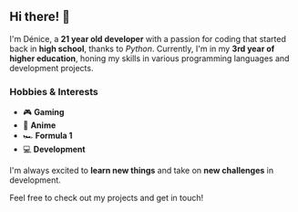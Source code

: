 ## Hi there! 👋

I'm Dénice, a **21 year old developer** with a passion for coding that started back in **high school**, thanks to *Python*. Currently, I'm in my **3rd year of higher education**, honing my skills in various programming languages and development projects.

### Hobbies & Interests
- 🎮 **Gaming**
- 🎥 **Anime**
- 🏎️ **Formula 1**
- 💻 **Development**

I'm always excited to **learn new things** and take on **new challenges** in development.

Feel free to check out my projects and get in touch!
